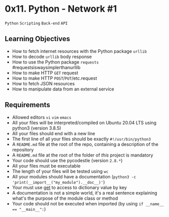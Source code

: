 # 0x11. Python - Network #1
`Python` `Scripting` `Back-end` `API`

## Learning Objectives
* How to fetch internet resources with the Python package `urllib`
* How to decode `urllib` body response
* How to use the Python package `requests` #requestsiswaysimplerthanurllib
* How to make HTTP `GET` request
* How to make HTTP `POST`/`PUT`/etc.request
* How to fetch JSON resources
* How to manipulate data from an external service

## Requirements
* Allowed editors `vi` `vim` `emacs`
* All your files will be interpreted/compiled on Ubuntu 20.04 LTS using python3 (version 3.8.5)
* All your files should end with a new line
* The first line of all your files should be exactly `#!/usr/bin/python3`
* A `README.md` file at the root of the repo, containing a description of the repository
* A `README.md` file at the root of the folder of *this* project is mandatory
* Your code should use the pycodestle (version `2.8.*`)
* All your files must be executable
* The length of your files will be tested using `wc`
* All your modules should have a documentation (`python3 -c 'print(__import__("my_module").__doc__)'`)
* Your must use [get](https://docs.python.org/3.4/library/stdtypes.html#dict.get) to access to dictionary value by key
* A documentation is not a simple world, it's a real sentence explaining what's the purpose of the module class or method
* Your code should not be executed when imported (by using `if __name__ == "__main__":`)
